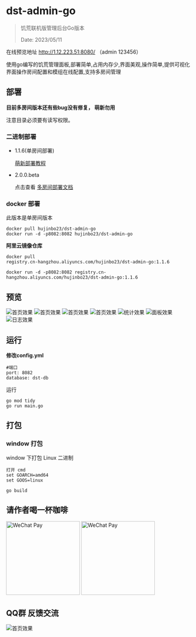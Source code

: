 # dst-admin-go
> 饥荒联机版管理后台Go版本
>
> Date: 2023/05/11

在线预览地址 http://1.12.223.51:8080/ （admin 123456）

使用go编写的饥荒管理面板,部署简单,占用内存少,界面美观,操作简单,提供可视化界面操作房间配置和模组在线配置,支持多房间管理

## 部署

**目前多房间版本还有些bug没有修复， 萌新勿用**

注意目录必须要有读写权限。
### 二进制部署
+ 1.1.6(单房间部署)
  
    [萌新部署教程](https://blog.csdn.net/Dig_hoof/article/details/131296762)

+ 2.0.0.beta

  点击查看 [多房间部署文档](docs/install.md)

### docker 部署
此版本是单房间版本
```
docker pull hujinbo23/dst-admin-go
docker run -d -p8082:8082 hujinbo23/dst-admin-go
```
**阿里云镜像仓库**

```text
docker pull 
registry.cn-hangzhou.aliyuncs.com/hujinbo23/dst-admin-go:1.1.6

docker run -d -p8082:8082 registry.cn-hangzhou.aliyuncs.com/hujinbo23/dst-admin-go:1.1.6

```

## 预览

![首页效果](docs/image/登录.png)
![首页效果](docs/image/房间.png)
![首页效果](docs/image/mod.png)
![首页效果](docs/image/mod配置.png)
![统计效果](docs/image/统计.png)
![面板效果](docs/image/面板.png)
![日志效果](docs/image/日志.png)
    

## 运行

**修改config.yml**
```
#端口
port: 8082
database: dst-db
```


运行
```
go mod tidy
go run main.go
```

## 打包


### window 打包

window 下打包 Linux 二进制 

```
打开 cmd
set GOARCH=amd64
set GOOS=linux

go build
```

## 请作者喝一杯咖啡
<img src="docs/image/alipay.jpg" alt="WeChat Pay" width="200" />
<img src="docs/image/wechatpay.png" alt="WeChat Pay" width="200" />

## QQ群 反馈交流
![首页效果](docs/image/饥荒开服面板交流issue群聊二维码.png)